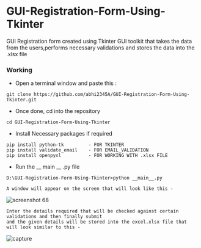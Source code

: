 # GUI-Registration-Form-Using-Tkinter

GUI Registration form created using Tkinter GUI toolkit that takes the data from the users,performs necessary validations and stores the data into the .xlsx file

### Working

* Open a terminal window and paste this :
```
git clone https://github.com/abhi2345A/GUI-Registration-Form-Using-Tkinter.git
```
* Once done, cd into the repository
```
cd GUI-Registration-Form-Using-Tkinter
```
* Install Necessary packages if required
```
pip install python-tk         - FOR TKINTER
pip install validate_email    - FOR EMAIL_VALIDATION
pip install openpyxl          - FOR WORKING WITH .xlsx FILE

```
* Run the __ main __ .py file

```
D:\GUI-Registration-Form-Using-Tkinter>python __main__.py

A window will appear on the screen that will look like this - 
```
![screenshot 68](https://user-images.githubusercontent.com/37475805/50643855-2e217880-0f95-11e9-8c69-06a85f95550b.png)

```
Enter the details required that will be checked against certain validations and then finally submit
and the given details will be stored into the excel.xlsx file that will look similar to this -
```
![capture](https://user-images.githubusercontent.com/37475805/50644268-58c00100-0f96-11e9-9072-55d9869ebf2e.PNG)
